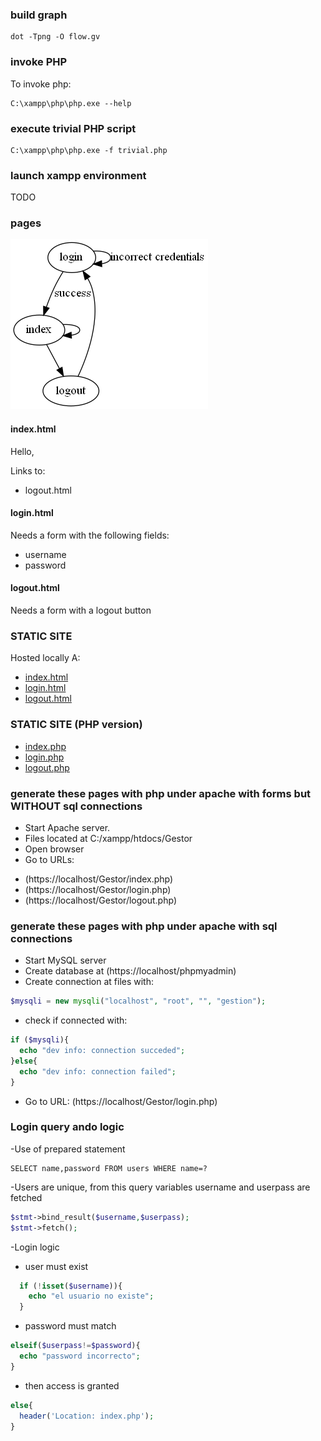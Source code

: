 ### build graph

```
dot -Tpng -O flow.gv
```

### invoke PHP

To invoke php:

```
C:\xampp\php\php.exe --help
```

### execute trivial PHP script

```
C:\xampp\php\php.exe -f trivial.php
```

### launch xampp environment

TODO

### pages

![flow.gv.png](flow.gv.png)

#### index.html

Hello, <username>

Links to:
* logout.html

#### login.html

Needs a form with the following fields:

* username
* password

#### logout.html

Needs a form with a logout button

### STATIC SITE

Hosted locally A:
* [index.html](index.html)
* [login.html](login.html)
* [logout.html](logout.html)

### STATIC SITE (PHP version)

* [index.php](index.php)
* [login.php](login.php)
* [logout.php](logout.php)

### generate these pages with php under apache with forms but WITHOUT sql connections

- Start Apache server.
- Files located at C:/xampp/htdocs/Gestor
- Open browser
- Go to URLs:
 * (https://localhost/Gestor/index.php)
 * (https://localhost/Gestor/login.php)
 * (https://localhost/Gestor/logout.php)

### generate these pages with php under apache with sql connections

- Start MySQL server
- Create database at (https://localhost/phpmyadmin)
- Create connection at files with:
```php
$mysqli = new mysqli("localhost", "root", "", "gestion");
```
- check if connected with:
```php
if ($mysqli){
  echo "dev info: connection succeded";
}else{
  echo "dev info: connection failed";
}
```
- Go to URL: (https://localhost/Gestor/login.php)

### Login query ando logic

-Use of prepared statement
```
SELECT name,password FROM users WHERE name=?
```
-Users are unique, from this query variables username and userpass are fetched
```php
$stmt->bind_result($username,$userpass);
$stmt->fetch();
```
-Login logic
  * user must exist
  ```php
    if (!isset($username)){
      echo "el usuario no existe";
    }
  ```
  * password must match
  ```php
  elseif($userpass!=$password){
    echo "password incorrecto";
  }
  ```
  * then access is granted
  ```php
  else{
    header('Location: index.php');
  }
  ```
